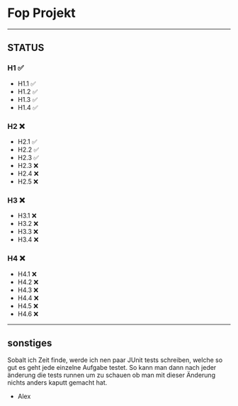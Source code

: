 # Fop Projekt
---
## STATUS
### H1 ✅
- H1.1 ✅ 
- H1.2 ✅
- H1.3 ✅
- H1.4 ✅
### H2 ❌
- H2.1 ✅
- H2.2 ✅
- H2.3 ✅
- H2.3 ❌
- H2.4 ❌
- H2.5 ❌
### H3 ❌
- H3.1 ❌
- H3.2 ❌
- H3.3 ❌
- H3.4 ❌
### H4 ❌
- H4.1 ❌
- H4.2 ❌
- H4.3 ❌
- H4.4 ❌
- H4.5 ❌
- H4.6 ❌
---
## sonstiges
Sobalt ich Zeit finde, werde ich nen paar JUnit tests schreiben, welche so gut es geht jede einzelne Aufgabe testet.
So kann man dann nach jeder änderung die tests runnen um zu schauen ob man mit dieser Änderung nichts anders kaputt gemacht hat.
- Alex
  
